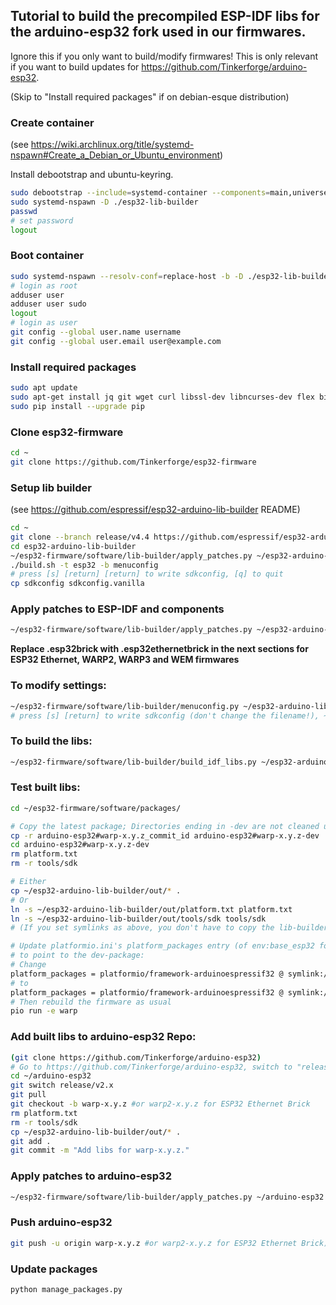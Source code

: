## Tutorial to build the precompiled ESP-IDF libs for the arduino-esp32 fork used in our firmwares.

Ignore this if you only want to build/modify firmwares!
This is only relevant if you want to build updates for https://github.com/Tinkerforge/arduino-esp32.

(Skip to "Install required packages" if on debian-esque distribution)

### Create container
(see https://wiki.archlinux.org/title/systemd-nspawn#Create_a_Debian_or_Ubuntu_environment)

Install debootstrap and ubuntu-keyring.
```bash
sudo debootstrap --include=systemd-container --components=main,universe jammy esp32-lib-builder http://archive.ubuntu.com/ubuntu
sudo systemd-nspawn -D ./esp32-lib-builder
passwd
# set password
logout
```
### Boot container

```bash
sudo systemd-nspawn --resolv-conf=replace-host -b -D ./esp32-lib-builder
# login as root
adduser user
adduser user sudo
logout
# login as user
git config --global user.name username
git config --global user.email user@example.com
```

### Install required packages

```bash
sudo apt update
sudo apt-get install jq git wget curl libssl-dev libncurses-dev flex bison gperf python3 python-is-python3 python3-pip python3-setuptools python3-serial python3-click python3-cryptography python3-future python3-pyparsing python3-pyelftools cmake ninja-build ccache python3-venv libffi-dev libssl-dev dfu-util libusb-1.0-0
sudo pip install --upgrade pip
```

### Clone esp32-firmware

```bash
cd ~
git clone https://github.com/Tinkerforge/esp32-firmware
```

### Setup lib builder
(see https://github.com/espressif/esp32-arduino-lib-builder README)

```bash
cd ~
git clone --branch release/v4.4 https://github.com/espressif/esp32-arduino-lib-builder
cd esp32-arduino-lib-builder
~/esp32-firmware/software/lib-builder/apply_patches.py ~/esp32-arduino-lib-builder ~/esp32-firmware/software/patches/lib-builder-pre
./build.sh -t esp32 -b menuconfig
# press [s] [return] [return] to write sdkconfig, [q] to quit
cp sdkconfig sdkconfig.vanilla
```

### Apply patches to ESP-IDF and components

```bash
~/esp32-firmware/software/lib-builder/apply_patches.py ~/esp32-arduino-lib-builder ~/esp32-firmware/software/patches/lib-builder
```

**Replace .esp32brick with .esp32ethernetbrick in the next sections for ESP32 Ethernet, WARP2, WARP3 and WEM firmwares**

### To modify settings:

```bash
~/esp32-firmware/software/lib-builder/menuconfig.py ~/esp32-arduino-lib-builder ~/esp32-firmware/software/lib-builder/defconfig.esp32brick
# press [s] [return] to write sdkconfig (don't change the filename!), ~/esp32-firmware/software/lib-builder/defconfig.esp32brick will be updated automatically
```


### To build the libs:

```bash
~/esp32-firmware/software/lib-builder/build_idf_libs.py ~/esp32-arduino-lib-builder ~/esp32-firmware/software/lib-builder/defconfig.esp32brick
```

### Test built libs:

```bash
cd ~/esp32-firmware/software/packages/

# Copy the latest package; Directories ending in -dev are not cleaned up by the firmware build scripts. Remember to use warp2-x.y.z if building WARP2, WARP3 or WEM firmwares (i.e. something that runs on an ESP with ethernet and PSRAM)
cp -r arduino-esp32#warp-x.y.z_commit_id arduino-esp32#warp-x.y.z-dev
cd arduino-esp32#warp-x.y.z-dev
rm platform.txt
rm -r tools/sdk

# Either
cp ~/esp32-arduino-lib-builder/out/* .
# Or
ln -s ~/esp32-arduino-lib-builder/out/platform.txt platform.txt
ln -s ~/esp32-arduino-lib-builder/out/tools/sdk tools/sdk
# (If you set symlinks as above, you don't have to copy the lib-builder's output every time you recompile)

# Update platformio.ini's platform_packages entry (of env:base_esp32 for WARP1, env.base_esp32_ethernet for WARP2/3/WEM)
# to point to the dev-package:
# Change
platform_packages = platformio/framework-arduinoespressif32 @ symlink://packages/arduino-esp32#warp-x.y.z_commit_id
# to
platform_packages = platformio/framework-arduinoespressif32 @ symlink://packages/arduino-esp32#warp-x.y.z-dev
# Then rebuild the firmware as usual
pio run -e warp
```


### Add built libs to arduino-esp32 Repo:

```bash
(git clone https://github.com/Tinkerforge/arduino-esp32)
# Go to https://github.com/Tinkerforge/arduino-esp32, switch to "release/v2.x" and click "sync fork" (so that our "release/v2.x" == espressif's "release/v2.x")
cd ~/arduino-esp32
git switch release/v2.x
git pull
git checkout -b warp-x.y.z #or warp2-x.y.z for ESP32 Ethernet Brick
rm platform.txt
rm -r tools/sdk
cp ~/esp32-arduino-lib-builder/out/* .
git add .
git commit -m "Add libs for warp-x.y.z."
```

### Apply patches to arduino-esp32

```bash
~/esp32-firmware/software/lib-builder/apply_patches.py ~/arduino-esp32 ../patches/arduino-esp32
```

### Push arduino-esp32

```bash
git push -u origin warp-x.y.z #or warp2-x.y.z for ESP32 Ethernet Brick)
```

### Update packages

```bash
python manage_packages.py
```
